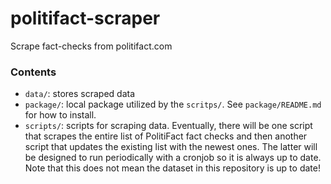 # politifact-scraper
Scrape fact-checks from politifact.com


### Contents
- `data/`: stores scraped data
- `package/`: local package utilized by the `scritps/`. See `package/README.md` for how to install.
- `scripts/`: scripts for scraping data. Eventually, there will be one script that scrapes the entire list of PolitiFact fact checks and then another script that updates the existing list with the newest ones. The latter will be designed to run periodically with a cronjob so it is always up to date. Note that this does not mean the dataset in this repository is up to date!